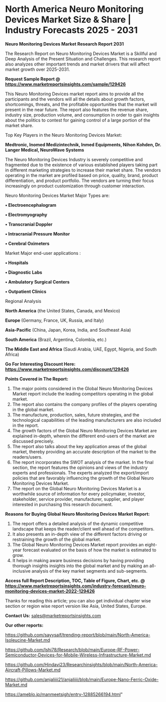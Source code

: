 # North America Neuro Monitoring Devices Market Size & Share | Industry Forecasts 2025 - 2031

<strong>Neuro Monitoring Devices Market Research Report 2031</strong>

The Research Report on Neuro Monitoring Devices Market is a Skillful and Deep Analysis of the Present Situation and Challenges. This research report also analyzes other important trends and market drivers that will affect market growth over 2025-2031.

<strong>Request Sample Report @ <a href=https://www.marketreportsinsights.com/sample/129426>https://www.marketreportsinsights.com/sample/129426</a></strong>

This Neuro Monitoring Devices market report aims to provide all the participants and the vendors will all the details about growth factors, shortcomings, threats, and the profitable opportunities that the market will present in the near future. The report also features the revenue share, industry size, production volume, and consumption in order to gain insights about the politics to contest for gaining control of a large portion of the market share.

Top Key Players in the Neuro Monitoring Devices Market:

<strong>Medtronic, Inomed Medizintechnik, Inmed Equipments, Nihon Kohden, Dr. Langer Medical, NeuroWave Systems</strong>

The Neuro Monitoring Devices Industry is severely competitive and fragmented due to the existence of various established players taking part in different marketing strategies to increase their market share. The vendors operating in the market are profiled based on price, quality, brand, product differentiation, and product portfolio. The vendors are turning their focus increasingly on product customization through customer interaction.

Neuro Monitoring Devices Market Major Types are:

<strong>• Electroencephalogram

• Electromyography

• Transcranial Doppler

• Intracranial Pressure Monitor

• Cerebral Oximeters</strong>

Market Major end-user applications :

<strong>• Hospitals

• Diagnostic Labs

• Ambulatory Surgical Centers

• Outpatient Clinics</strong>

Regional Analysis

</u><strong><b>North America</b></strong> (the United States, Canada, and Mexico)

<strong><b>Europe </b></strong>(Germany, France, UK, Russia, and Italy)

<strong><b>Asia-Pacific</b></strong> (China, Japan, Korea, India, and Southeast Asia)

<strong><b>South America</b></strong> (Brazil, Argentina, Colombia, etc.)

<strong><b>The Middle East and Africa</b></strong> (Saudi Arabia, UAE, Egypt, Nigeria, and South Africa)

<strong>Go For Interesting Discount Here: <a href=https://www.marketreportsinsights.com/discount/129426>https://www.marketreportsinsights.com/discount/129426</a></strong>

<strong>Points Covered in The Report:</strong>
<ol>
  <li>The major points considered in the Global Neuro Monitoring Devices Market report include the leading competitors operating in the global market.</li>
  <li>The report also contains the company profiles of the players operating in the global market.</li>
  <li>The manufacture, production, sales, future strategies, and the technological capabilities of the leading manufacturers are also included in the report.</li>
  <li>The growth factors of the Global Neuro Monitoring Devices Market are explained in-depth, wherein the different end-users of the market are discussed precisely.</li>
  <li>The report also talks about the key application areas of the global market, thereby providing an accurate description of the market to the readers/users.</li>
  <li>The report incorporates the SWOT analysis of the market. In the final section, the report features the opinions and views of the industry experts and professionals. The experts analyzed the export/import policies that are favorably influencing the growth of the Global Neuro Monitoring Devices Market.</li>
  <li>The report on the Global Neuro Monitoring Devices Market is a worthwhile source of information for every policymaker, investor, stakeholder, service provider, manufacturer, supplier, and player interested in purchasing this research document.</li>
</ol>
<strong>Reasons for Buying Global Neuro Monitoring Devices Market Report:</strong>

<ol>
  <li>The report offers a detailed analysis of the dynamic competitive landscape that keeps the reader/client well ahead of the competitors.</li>
  <li>It also presents an in-depth view of the different factors driving or restraining the growth of the global market.</li>
  <li>The Global Neuro Monitoring Devices Market report provides an eight-year forecast evaluated on the basis of how the market is estimated to grow.</li>
  <li>It helps in making aware business decisions by having providing thorough insights insights into the global market and by making an all-inclusive analysis of the key market segments and sub-segments.</li>
</ol>
<strong>Access full Report Description, TOC, Table of Figure, Chart, etc. @ <a href=https://www.marketreportsinsights.com/industry-forecast/neuro-monitoring-devices-market-2022-129426>https://www.marketreportsinsights.com/industry-forecast/neuro-monitoring-devices-market-2022-129426</a></strong>


Thanks for reading this article; you can also get individual chapter wise section or region wise report version like Asia, United States, Europe.

<strong>Contact Us:</strong>
sales@marketreportsinsights.com

<strong>Our other reports:</strong>

<a href=https://github.com/sayysaif/trending-report/blob/main/North-America-Isoleucine-Market.md>https://github.com/sayysaif/trending-report/blob/main/North-America-Isoleucine-Market.md</a>

<a href=https://github.com/Ishi78/Research/blob/main/Europe-RF-Power-Semiconductor-Devices-for-Mobile-Wireless-Infrastructure-Market.md>https://github.com/Ishi78/Research/blob/main/Europe-RF-Power-Semiconductor-Devices-for-Mobile-Wireless-Infrastructure-Market.md</a>

<a href=https://github.com/Hindavi23/Researchinsights/blob/main/North-America-Aircraft-Pillows-Market.md>https://github.com/Hindavi23/Researchinsights/blob/main/North-America-Aircraft-Pillows-Market.md</a>

<a href=https://github.com/anjaliiii21/anjaliiii/blob/main/Europe-Nano-Ferric-Oxide-Market.md>https://github.com/anjaliiii21/anjaliiii/blob/main/Europe-Nano-Ferric-Oxide-Market.md</a>

<a href=https://ameblo.jp/manmeetsigh/entry-12885266194.html>https://ameblo.jp/manmeetsigh/entry-12885266194.html</a>"
